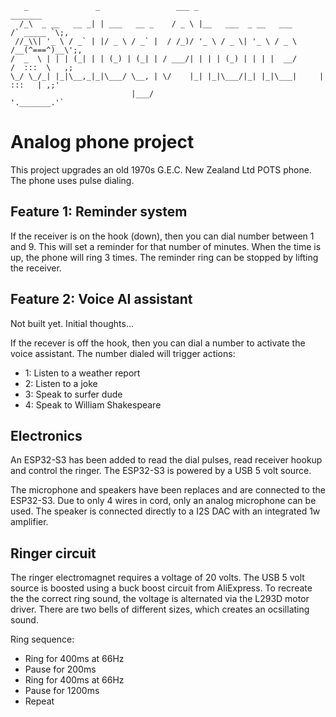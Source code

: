 ```
   _               _                 ___ _                             _______
  /_\  _ __   __ _| | ___   __ _    / _ \ |__   ___  _ __   ___      /` _____ `\;,
 //_\\| '_ \ / _` | |/ _ \ / _` |  / /_)/ '_ \ / _ \| '_ \ / _ \    /__(^===^)__\';,
/  _  \ | | | (_| | | (_) | (_| | / ___/| | | | (_) | | | |  __/      /  :::  \   ,;
\_/ \_/_| |_|\__,_|_|\___/ \__, | \/    |_| |_|\___/|_| |_|\___|     |   :::   | ,;'
                           |___/                                     '._______.'`
```
# Analog phone project

This project upgrades an old 1970s G.E.C. New Zealand Ltd POTS phone. The phone uses pulse dialing.

## Feature 1: Reminder system

If the receiver is on the hook (down), then you can dial number between 1 and 9. This will set a reminder for that number of minutes. When the time is up, the phone will ring 3 times.  The reminder ring can be stopped by lifting the receiver.

## Feature 2: Voice AI assistant

Not built yet. Initial thoughts...

If the recever is off the hook, then you can dial a number to activate the voice assistant. The number dialed will trigger actions:
- 1: Listen to a weather report
- 2: Listen to a joke
- 3: Speak to surfer dude
- 4: Speak to William Shakespeare

## Electronics

An ESP32-S3 has been added to read the dial pulses, read receiver hookup and control the ringer. The ESP32-S3 is powered by a USB 5 volt source. 

The microphone and speakers have been replaces and are connected to the ESP32-S3. Due to only 4 wires in cord, only an analog microphone can be used. The speaker is connected directly to a I2S DAC with an integrated 1w amplifier.

## Ringer circuit

The ringer electromagnet requires a voltage of 20 volts. The USB 5 volt source is boosted using a buck boost circuit from AliExpress. To recreate the the correct ring sound, the voltage is alternated via the L293D motor driver. There are two bells of different sizes, which creates an ocsillating sound.

Ring sequence:
- Ring for 400ms at 66Hz
- Pause for 200ms
- Ring for 400ms at 66Hz
- Pause for 1200ms
- Repeat